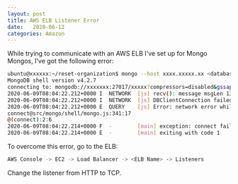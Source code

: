 ```yaml
---
layout: post
title: AWS ELB Listener Error
date:   2020-06-12
categories: Amazon
---
```

While trying to communicate with an AWS ELB I've set up for Mongo Mongos, I've got the following error:
```bash
ubuntu@xxxxxx:~/reset-organization$ mongo --host xxxx.xxxxx.xx <database> --eval "db.<name>.remove({})"
MongoDB shell version v4.2.7
connecting to: mongodb://xxxxxxx:27017/xxxxx?compressors=disabled&gssapiServiceName=mongodb
2020-06-09T08:04:22.212+0000 I  NETWORK  [js] recv(): message msgLen 1347703880 is invalid. Min 16 Max: 48000000
2020-06-09T08:04:22.212+0000 I  NETWORK  [js] DBClientConnection failed to receive message from xxxxxxxx:27017 - ProtocolError: recv(): message msgLen 1347703880 is invalid. Min 16 Max: 48000000
2020-06-09T08:04:22.212+0000 E  QUERY    [js] Error: network error while attempting to run command 'isMaster' on host 'xxxxxxxx:27017'  :
connect@src/mongo/shell/mongo.js:341:17
@(connect):2:6
2020-06-09T08:04:22.214+0000 F  -        [main] exception: connect failed
2020-06-09T08:04:22.214+0000 E  -        [main] exiting with code 1
```

To overcome this error, go to the ELB:
```bash
AWS Console -> EC2 -> Load Balancer -> <ELB Name> -> Listeners
```

Change the listener from HTTP to TCP.
